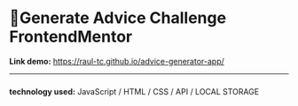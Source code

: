 # 🤖Generate Advice Challenge FrontendMentor

**Link demo:** https://raul-tc.github.io/advice-generator-app/

---

###

**technology used:** JavaScript / HTML / CSS / API / LOCAL STORAGE
